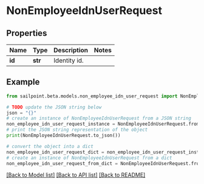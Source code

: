 # NonEmployeeIdnUserRequest


## Properties

Name | Type | Description | Notes
------------ | ------------- | ------------- | -------------
**id** | **str** | Identity id. | 

## Example

```python
from sailpoint.beta.models.non_employee_idn_user_request import NonEmployeeIdnUserRequest

# TODO update the JSON string below
json = "{}"
# create an instance of NonEmployeeIdnUserRequest from a JSON string
non_employee_idn_user_request_instance = NonEmployeeIdnUserRequest.from_json(json)
# print the JSON string representation of the object
print(NonEmployeeIdnUserRequest.to_json())

# convert the object into a dict
non_employee_idn_user_request_dict = non_employee_idn_user_request_instance.to_dict()
# create an instance of NonEmployeeIdnUserRequest from a dict
non_employee_idn_user_request_from_dict = NonEmployeeIdnUserRequest.from_dict(non_employee_idn_user_request_dict)
```
[[Back to Model list]](../README.md#documentation-for-models) [[Back to API list]](../README.md#documentation-for-api-endpoints) [[Back to README]](../README.md)


